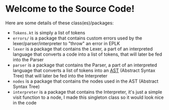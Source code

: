 # Welcome to the Source Code!
Here are some details of these class(es)/packages:
 - `Tokens.kt` is simply a list of tokens
 - `errors/` is a package that contains custom errors used by the lexer/parser/interpreter to "throw" an error in EPLK
 - `lexer` is a package that contains the Lexer, a part of an interpreted language that converts a code into a list of tokens, that will later be fed into the Parser
 - `parser` is a package that contains the Parser, a part of an interpreted language that converts a list of tokens into an [AST](https://en.wikipedia.org/wiki/Abstract_syntax_tree) (Abstract Syntax Tree) that will later be fed into the Interpreter
 - `nodes` is a package that contains the nodes used in the AST (Abstract Syntax Tree)
 - `interpreter` is a package that contains the Interpreter, it's just a simple visit function to a node, I made this singleton class so it would look nice in the code